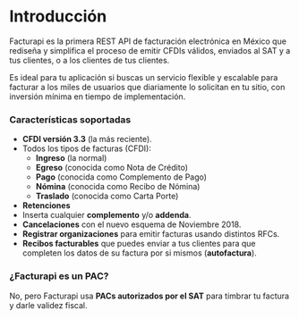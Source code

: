 # Introducción

Facturapi es la primera REST API de facturación electrónica en México que rediseña y simplifica el proceso de emitir CFDIs válidos, enviados al SAT y a tus clientes, o a los clientes de tus clientes.

Es ideal para tu aplicación si buscas un servicio flexible y escalable para facturar a los miles de usuarios que diariamente lo solicitan en tu sitio, con inversión mínima en tiempo de implementación.

### Características soportadas

- **CFDI versión 3.3** (la más reciente).
- Todos los tipos de facturas (CFDI):
  - **Ingreso** (la normal)
  - **Egreso** (conocida como Nota de Crédito)
  - **Pago** (conocida como Complemento de Pago)
  - **Nómina** (conocida como Recibo de Nómina)
  - **Traslado** (conocida como Carta Porte)
- **Retenciones**
- Inserta cualquier **complemento** y/o **addenda**.
- **Cancelaciones** con el nuevo esquema de Noviembre 2018.
- **Registrar organizaciones** para emitir facturas usando distintos RFCs.
- **Recibos facturables** que puedes enviar a tus clientes para que completen los datos de su factura por si mismos (**autofactura**).

### ¿Facturapi es un PAC?

No, pero Facturapi usa **PACs autorizados por el SAT** para timbrar tu factura y darle validez fiscal.
